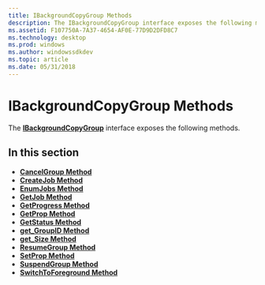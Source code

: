 ```yaml
---
title: IBackgroundCopyGroup Methods
description: The IBackgroundCopyGroup interface exposes the following methods.
ms.assetid: F107750A-7A37-4654-AF0E-77D9D2DFD8C7
ms.technology: desktop
ms.prod: windows
ms.author: windowssdkdev
ms.topic: article
ms.date: 05/31/2018
---
```


# IBackgroundCopyGroup Methods

The [**IBackgroundCopyGroup**](/windows/desktop/api/Qmgr/nn-qmgr-ibackgroundcopygroup) interface exposes the following methods.

## In this section

-   [**CancelGroup Method**](/windows/desktop/api/Qmgr/nf-qmgr-ibackgroundcopygroup-cancelgroup)
-   [**CreateJob Method**](/windows/desktop/api/Qmgr/nf-qmgr-ibackgroundcopygroup-createjob)
-   [**EnumJobs Method**](/windows/desktop/api/Qmgr/nf-qmgr-ibackgroundcopygroup-enumjobs)
-   [**GetJob Method**](/windows/desktop/api/Qmgr/nf-qmgr-ibackgroundcopygroup-getjob)
-   [**GetProgress Method**](/windows/desktop/api/Qmgr/nf-qmgr-ibackgroundcopygroup-getprogress)
-   [**GetProp Method**](/windows/desktop/api/Qmgr/nf-qmgr-ibackgroundcopygroup-getprop)
-   [**GetStatus Method**](/windows/desktop/api/Qmgr/nf-qmgr-ibackgroundcopygroup-getstatus)
-   [**get\_GroupID Method**](/windows/desktop/api/Qmgr/nf-qmgr-ibackgroundcopygroup-get_groupid)
-   [**get\_Size Method**](/windows/desktop/api/Qmgr/nf-qmgr-ibackgroundcopygroup-get_size)
-   [**ResumeGroup Method**](/windows/desktop/api/Qmgr/nf-qmgr-ibackgroundcopygroup-resumegroup)
-   [**SetProp Method**](/windows/desktop/api/Qmgr/nf-qmgr-ibackgroundcopygroup-setprop)
-   [**SuspendGroup Method**](/windows/desktop/api/Qmgr/nf-qmgr-ibackgroundcopygroup-suspendgroup)
-   [**SwitchToForeground Method**](/windows/desktop/api/Qmgr/nf-qmgr-ibackgroundcopygroup-switchtoforeground)

 

 




